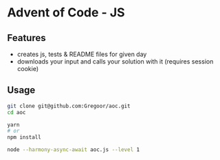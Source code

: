 # Advent of Code - JS

## Features

- creates js, tests & README files for given day
- downloads your input and calls your solution with it (requires session cookie)

## Usage

```bash
git clone git@github.com:Gregoor/aoc.git
cd aoc

yarn
# or
npm install

node --harmony-async-await aoc.js --level 1
```